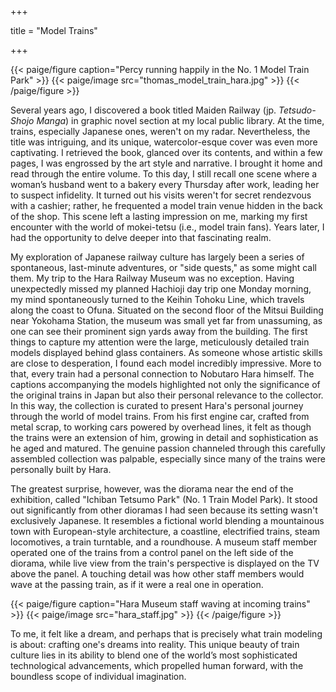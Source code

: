 +++

title = "Model Trains"

+++

{{< paige/figure caption="Percy running happily in the No. 1 Model Train Park" >}}
{{< paige/image src="thomas_model_train_hara.jpg" >}}
{{< /paige/figure >}}

Several years ago, I discovered a book titled Maiden Railway (jp. *Tetsudo-Shojo Manga*) in graphic novel section at my local public library. At the time, trains, especially Japanese ones, weren't on my radar. Nevertheless, the title was intriguing, and its unique, watercolor-esque cover was even more captivating. I retrieved the book, glanced over its contents, and within a few pages, I was engrossed by the art style and narrative. I brought it home and read through the entire volume. To this day, I still recall one scene where a woman’s husband went to a bakery every Thursday after work, leading her to suspect infidelity. It turned out his visits weren't for secret rendezvous with a cashier; rather, he frequented a model train venue hidden in the back of the shop. This scene left a lasting impression on me, marking my first encounter with the world of mokei-tetsu (i.e., model train fans). Years later, I had the opportunity to delve deeper into that fascinating realm. 

My exploration of Japanese railway culture has largely been a series of spontaneous, last-minute adventures, or "side quests," as some might call them. My trip to the Hara Railway Museum was no exception. Having unexpectedly missed my planned Hachioji day trip one Monday morning, my mind spontaneously turned to the Keihin Tohoku Line, which travels along the coast to Ofuna. Situated on the second floor of the Mitsui Building near Yokohama Station, the museum was small yet far from unassuming, as one can see their prominent sign yards away from the building. The first things to capture my attention were the large, meticulously detailed train models displayed behind glass containers. As someone whose artistic skills are close to desperation, I found each model incredibly impressive. More to that, every train had a personal connection to Nobutaro Hara himself. The captions accompanying the models highlighted not only the significance of the original trains in Japan but also their personal relevance to the collector. In this way, the collection is curated to present Hara's personal journey through the world of model trains. From his first engine car, crafted from metal scrap, to working cars powered by overhead lines, it felt as though the trains were an extension of him, growing in detail and sophistication as he aged and matured. The genuine passion channeled through this carefully assembled collection was palpable, especially since many of the trains were personally built by Hara. 

The greatest surprise, however, was the diorama near the end of the exhibition, called "Ichiban Tetsumo Park" (No. 1 Train Model Park). It stood out significantly from other dioramas I had seen because its setting wasn't exclusively Japanese. It resembles a fictional world blending a mountainous town with European-style architecture, a coastline, electrified trains, steam locomotives, a train turntable, and a roundhouse. A museum staff member operated one of the trains from a control panel on the left side of the diorama, while live view from the train's perspective is displayed on the TV above the panel. A touching detail was how other staff members would wave at the passing train, as if it were a real one in operation. 

{{< paige/figure caption="Hara Museum staff waving at incoming trains" >}}
{{< paige/image src="hara_staff.jpg" >}}
{{< /paige/figure >}}

To me, it felt like a dream, and perhaps that is precisely what train modeling is about: crafting one's dreams into reality. This unique beauty of train culture lies in its ability to blend one of the world’s most sophisticated technological advancements, which propelled human forward, with the boundless scope of individual imagination.
